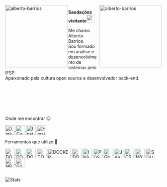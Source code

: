 <div>
  <img align="left" src="https://blush.design/api/download?shareUri=WwXWDYHGrOfHPbSN&c=Backdrop_0%7Eb9eee9_Hair_0%7E2c1b18_Skin_0%7E57331f_Top_0%7E845fe6&w=800&h=800&fm=png" alt="alberto-barrios" width="200"/>
  <img align="right" src="https://blush.design/api/download?shareUri=YcMdU7PUqfDI-84P&c=Skin_0%7E694d3d&w=800&h=800&fm=png" alt="alberto-barrios" width="200"/>
</div>

**Saudações visitante**<img src="https://raw.githubusercontent.com/MartinHeinz/MartinHeinz/master/wave.gif" width="25px">

Me chamo Alberto Barrios.
<br>
Sou formado em análise e desenvolvimento de sistemas pelo IFSP.
<br>
Apaixonado pela cultura open source e desenvolvedor back-end.

<br><br>
<br><br>
<br>

Onde me encontrar  :wink:

<a href="https://www.linkedin.com/in/ll-alberto-barrios-ll/" target="_blank">
    <img align="center" src="https://cdn.icon-icons.com/icons2/1099/PNG/512/1485482199-linkedin_78667.png" alt="Linkedin - alberto-barrios" height="30" width="30" />
</a>

<a href="https://app.rocketseat.com.br/me/alberto-barrios-01521" target="_blank">
  <img align="center" src="https://cdn-images-1.medium.com/max/184/1*TkXVfLTwsHdwpUEjGzdi9w@2x.jpeg" alt="Comunidade Rocketseat - alberto-barrios" height="30" width="30" />
</a>

<a href="https://www.instagram.com/lbetol/" target="_blank">
    <img align="center" src="https://cdn.icon-icons.com/icons2/1753/PNG/512/iconfinder-social-media-applications-3instagram-4102579_113804.png" alt="Instagram - alberto-barrios" height="30" width="30" />
</a>

<a href="mailto:alberto.g.barrios@outlook.com" target="_blank">
  <img align="center" src="https://cdn.icon-icons.com/icons2/699/PNG/512/outlook_icon-icons.com_61644.png" alt="Email" height="30" width="30" />
</a>

<br>

Ferramentas que utilizo  :rocket:

<a href="https://manjaro.org/" target="_blank">
    <img align="center" src="https://cdn.icon-icons.com/icons2/1381/PNG/512/manjarowelcome_94304.png" alt="DOCKER" height="30" width="30" />
</a>

<a href="https://www.selenium.dev/" target="_blank">
    <img align="center" src="https://upload.wikimedia.org/wikipedia/commons/thumb/d/d5/Selenium_Logo.png/1200px-Selenium_Logo.png" alt="DOCKER" height="30" width="30" />
</a>

<a href="https://www.python.org/" target="_blank">
    <img align="center" src="https://cdn.icon-icons.com/icons2/112/PNG/512/python_18894.png" alt="DOCKER" height="30" width="30" />
</a>

<a href="https://elixir-lang.org/" target="_blank">
    <img align="center" src="https://cdn.icon-icons.com/icons2/2699/PNG/512/elixir_lang_logo_icon_169207.png" alt="DOCKER" height="30" width="30" />
</a>

<a href="https://scrapy.org/" target="_blank">
    <img align="center" src="https://upload.wikimedia.org/wikipedia/commons/b/b4/Scrapy_logo.jpg" alt="DOCKER" height="30" width="75" />
</a>


<a href="https://www.docker.com/" target="_blank">
    <img align="center" src="https://cdn.icon-icons.com/icons2/2107/PNG/512/file_type_docker_icon_130643.png" alt="DOCKER" height="30" width="30" />
</a>

<a href="https://insomnia.rest/" target="_blank">
    <img align="center" src="https://cdn.icon-icons.com/icons2/1381/PNG/512/insomnia_94603.png" alt="INSOMINIA" height="30" width="30" />
</a>

<a href="https://www.postgresql.org/" target="_blank">
    <img align="center" src="https://cdn.icon-icons.com/icons2/2415/PNG/512/postgresql_original_wordmark_logo_icon_146392.png" alt="POSTGRESQL" height="30" width="30" />
</a>

<a href="https://www.php.net/" target="_blank">
    <img align="center" src="https://cdn.icon-icons.com/icons2/2108/PNG/512/php_icon_130857.png" alt="GitBash" height="30" width="30" />
</a>

<a href="https://www.javascript.com/" target="_blank">
    <img align="center" src="https://cdn.icon-icons.com/icons2/2108/PNG/512/javascript_icon_130900.png" alt="JAVASCRIPT" height="30" width="30" />
</a>

<a href="https://css-tricks.com/" target="_blank">
    <img align="center" src="https://cdn.icon-icons.com/icons2/2107/PNG/512/file_type_css_icon_130661.png" alt="CSS3" height="30" width="30" />
</a>

<a href="https://www.mysql.com/" target="_blank">
    <img align="center" src="https://cdn.icon-icons.com/icons2/1381/PNG/512/mysqlworkbench_93532.png" alt="MYSQL" height="30" width="30" />
</a>

<a href="https://www.sqlite.org/index.html" target="_blank">
    <img align="center" src="https://cdn.icon-icons.com/icons2/2107/PNG/512/file_type_sqlite_icon_130153.png" alt="SQLITE" height="30" width="30" />
</a>

<a href="https://www.npmjs.com/" target="_blank">
    <img align="center" src="https://cdn.icon-icons.com/icons2/2415/PNG/512/npm_original_wordmark_logo_icon_146402.png" alt="NPM" height="30" width="30" />
</a>

<a href="https://git-scm.com/book/pt-pt/v2/Appendix-A%3A-Git-em-Outros-Ambientes-Git-in-Bash" target="_blank">
    <img align="center" src="https://cdn.icon-icons.com/icons2/2107/PNG/512/file_type_git_icon_130581.png" alt="GitBash" height="30" width="30" />
</a

<br><br>

![Stats](https://github-readme-stats.vercel.app/api/top-langs?username=lbetol&show_icons=true&layout=compact&theme=dark)
